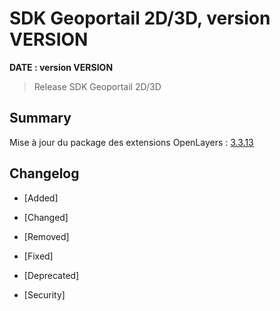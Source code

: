 # SDK Geoportail 2D/3D, version __VERSION__

**__DATE__ : version __VERSION__**

> Release SDK Geoportail 2D/3D

## Summary

Mise à jour du package des extensions OpenLayers : [3.3.13](https://github.com/IGNF/geoportal-extensions/releases/tag/ol-3.2.13)

## Changelog

* [Added]

* [Changed]

* [Removed]

* [Fixed]

* [Deprecated]

* [Security]
